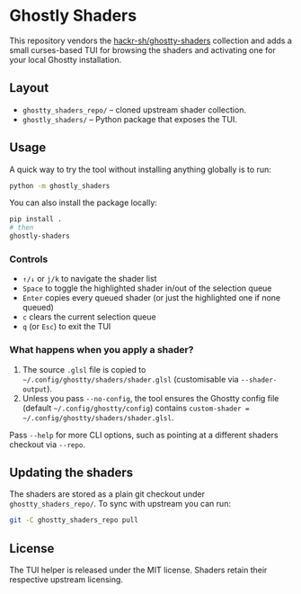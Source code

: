# Ghostly Shaders

This repository vendors the [hackr-sh/ghostty-shaders](https://github.com/hackr-sh/ghostty-shaders)
collection and adds a small curses-based TUI for browsing the shaders and
activating one for your local Ghostty installation.

## Layout

- `ghostty_shaders_repo/` – cloned upstream shader collection.
- `ghostly_shaders/` – Python package that exposes the TUI.

## Usage

A quick way to try the tool without installing anything globally is to run:

```sh
python -m ghostly_shaders
```

You can also install the package locally:

```sh
pip install .
# then
ghostly-shaders
```

### Controls

- `↑/↓` or `j/k` to navigate the shader list
- `Space` to toggle the highlighted shader in/out of the selection queue
- `Enter` copies every queued shader (or just the highlighted one if none queued)
- `c` clears the current selection queue
- `q` (or `Esc`) to exit the TUI

### What happens when you apply a shader?

1. The source `.glsl` file is copied to
   `~/.config/ghostty/shaders/shader.glsl` (customisable via
   `--shader-output`).
2. Unless you pass `--no-config`, the tool ensures the Ghostty config file
   (default `~/.config/ghostty/config`) contains
   `custom-shader = ~/.config/ghostty/shaders/shader.glsl`.

Pass `--help` for more CLI options, such as pointing at a different shaders
checkout via `--repo`.

## Updating the shaders

The shaders are stored as a plain git checkout under
`ghostty_shaders_repo/`. To sync with upstream you can run:

```sh
git -C ghostty_shaders_repo pull
```

## License

The TUI helper is released under the MIT license. Shaders retain their
respective upstream licensing.
